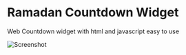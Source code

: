 # Ramadan Countdown Widget
Web Countdown widget with html and javascript easy to use 


![Screenshot](https://raw.githubusercontent.com/ahmadeyamin/ramadan-countdown-widget/blob/master/Screenshot.png) 

